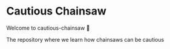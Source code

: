 # Cautious Chainsaw  

Welcome to cautious-chainsaw :tada: 

The repository where we learn how chainsaws can be cautious